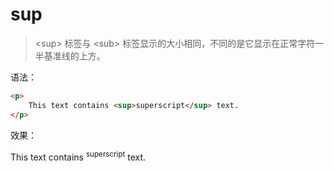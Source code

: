 # sup

> &lt;sup&gt; 标签与 &lt;sub&gt; 标签显示的大小相同，不同的是它显示在正常字符一半基准线的上方。

语法：

```html
<p>
    This text contains <sup>superscript</sup> text.
</p>
```

效果：

<p>
    This text contains <sup>superscript</sup> text.
</p>